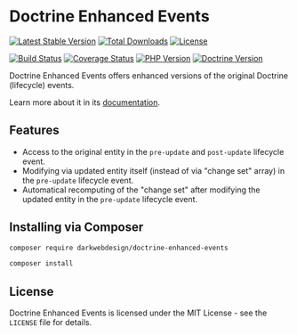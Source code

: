 # Doctrine Enhanced Events

[![Latest Stable Version](https://poser.pugx.org/darkwebdesign/doctrine-enhanced-events/v/stable?format=flat)](https://packagist.org/packages/darkwebdesign/doctrine-enhanced-events)
[![Total Downloads](https://poser.pugx.org/darkwebdesign/doctrine-enhanced-events/downloads?format=flat)](https://packagist.org/packages/darkwebdesign/doctrine-enhanced-events)
[![License](https://poser.pugx.org/darkwebdesign/doctrine-enhanced-events/license?format=flat)](https://packagist.org/packages/darkwebdesign/doctrine-enhanced-events)

[![Build Status](https://travis-ci.org/darkwebdesign/doctrine-enhanced-events.svg?branch=2.4)](https://travis-ci.org/darkwebdesign/doctrine-enhanced-events?branch=2.4)
[![Coverage Status](https://codecov.io/gh/darkwebdesign/doctrine-enhanced-events/branch/2.4/graph/badge.svg)](https://codecov.io/gh/darkwebdesign/doctrine-enhanced-events)
[![PHP Version](https://img.shields.io/badge/php-5.3%2B-777BB3.svg)](https://php.net/)
[![Doctrine Version](https://img.shields.io/badge/doctrine-2.4-2E6BC8.svg)](http://www.doctrine-project.org/)

Doctrine Enhanced Events offers enhanced versions of the original Doctrine (lifecycle) events.

Learn more about it in its [documentation](https://github.com/darkwebdesign/doctrine-enhancement-pack/blob/2.4/doc/reference/events.md).

## Features

* Access to the original entity in the `pre-update` and `post-update` lifecycle event.
* Modifying via updated entity itself (instead of via "change set" array) in the `pre-update` lifecycle event.
* Automatical recomputing of the "change set" after modifying the updated entity in the `pre-update` lifecycle event.

## Installing via Composer

```bash
composer require darkwebdesign/doctrine-enhanced-events
```

```bash
composer install
```

## License

Doctrine Enhanced Events is licensed under the MIT License - see the `LICENSE` file for details.
